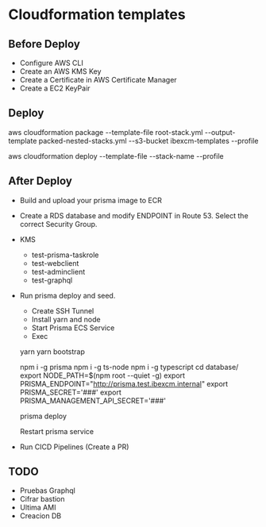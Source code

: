 # Cloudformation templates

## Before Deploy
- Configure AWS CLI
- Create an AWS KMS Key
- Create a Certificate in AWS Certificate Manager
- Create a EC2 KeyPair

## Deploy

aws cloudformation package --template-file root-stack.yml --output-template packed-nested-stacks.yml --s3-bucket ibexcm-templates --profile <PROFILE NAME>

aws cloudformation deploy --template-file <RESULT PREVIOUS COMMAND> --stack-name <YOUR STACK NAME> --profile <PROFILE NAME>

## After Deploy
- Build and upload your prisma image to ECR
- Create a RDS database and modify ENDPOINT in Route 53. Select the correct Security Group.
- KMS
    - test-prisma-taskrole
    - test-webclient
    - test-adminclient
    - test-graphql
- Run prisma deploy and seed. 
    - Create SSH Tunnel
    - Install yarn and node
    - Start Prisma ECS Service
    - Exec

    yarn
    yarn bootstrap

    npm i -g prisma
    npm i -g ts-node
    npm i -g typescript
    cd database/
    export NODE_PATH=$(npm root --quiet -g)
    export PRISMA_ENDPOINT="http://prisma.test.ibexcm.internal"
    export PRISMA_SECRET='###'
    export PRISMA_MANAGEMENT_API_SECRET='###'

    prisma deploy

    Restart prisma service

- Run CICD Pipelines (Create a PR)

## TODO
- Pruebas Graphql
- Cifrar bastion
- Ultima AMI
- Creacion DB